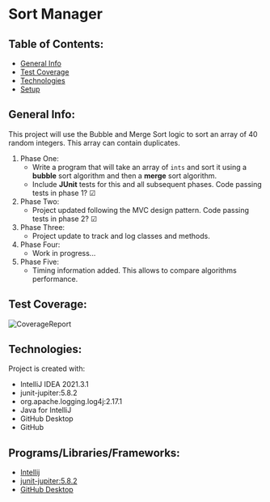 # Sort Manager

## Table of Contents:

* [General Info](#general-info)
* [Test Coverage](#test-coverage)
* [Technologies](#techonologies)
* [Setup](#setup)

## General Info:
This project will use the Bubble and Merge Sort logic to sort an array of 40 random integers. This array can contain duplicates.
1. Phase One:
   * Write a program that will take an array of `ints` and sort it using a **bubble** sort algorithm and then a **merge** sort algorithm.
   * Include **JUnit** tests for this and all subsequent phases. Code passing tests in phase 1? &#9745;
2. Phase Two:
   * Project updated following the MVC design pattern. Code passing tests in phase 2? &#9745;
3. Phase Three:
   * Project update to track and log classes and methods.
4. Phase Four:
   * Work in progress...
6. Phase Five:
   * Timing information added. This allows to compare algorithms performance.


## Test Coverage:
![CoverageReport](https://user-images.githubusercontent.com/63067669/152332459-e5a0f88c-25ed-408b-981d-550638a7d530.png)

## Technologies:

Project is created with:
* IntelliJ IDEA 2021.3.1
* junit-jupiter:5.8.2
* org.apache.logging.log4j:2.17.1
* Java for IntelliJ
* GitHub Desktop
* GitHub

## Programs/Libraries/Frameworks:
* [Intellij](https://www.jetbrains.com/idea/download/#section=windows)
* [junit-jupiter:5.8.2](https://junit.org/junit5/docs/current/user-guide/)
* [GitHub Desktop](https://desktop.github.com)

